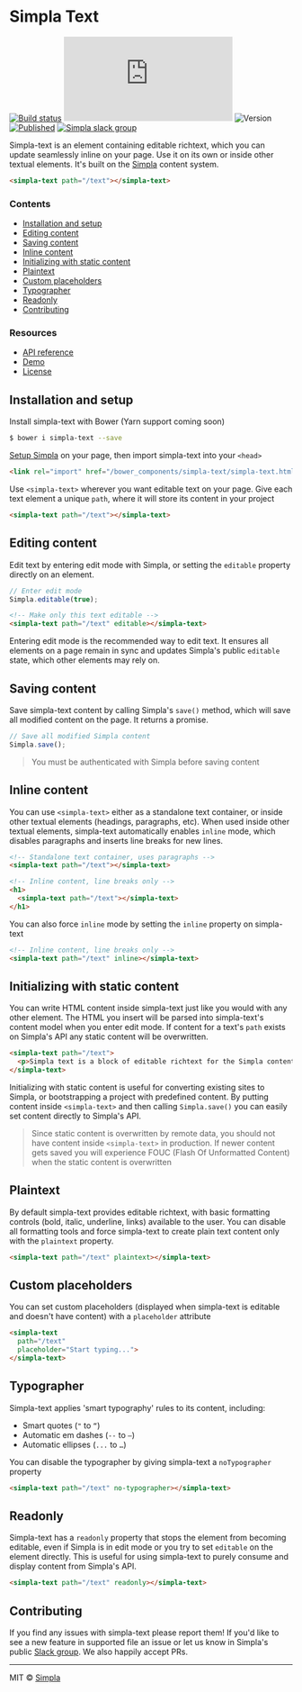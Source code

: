 # Simpla Text
[![Build status][travis-badge]][travis-url] ![Size][size-badge] ![Version][bower-badge] [![Published][webcomponents-badge]][webcomponents-url] [![Simpla slack group][slack-badge]][slack-url]

Simpla-text is an element containing editable richtext, which you can update seamlessly inline on your page. Use it on its own or inside other textual elements. It's built on the [Simpla](https://www.simpla.io) content system.

<!---
```
<custom-element-demo>
  <template>
    <script src="../webcomponentsjs/webcomponents-lite.js"></script>
    <script src="https://unpkg.com/simpla@^2.0.0"></script>
    <script>
      Simpla.init('local');
      Simpla.editable(true);
    </script>
    <link rel="import" href="simpla-text.html">
    <style>
      body {
        font-family: sans-serif;
        line-height: 1.6;
        padding: 1rem 0.5rem;
      }
    </style>
    <next-code-block></next-code-block>
  </template>
</custom-element-demo>
```
-->

```html
<simpla-text path="/text"></simpla-text>
```

### Contents

- [Installation and setup](#installation-and-setup)
- [Editing content](#editing-content)
- [Saving content](#saving-content)
- [Inline content](#inline-content)
- [Initializing with static content](#initializing-with-static-content)
- [Plaintext](#plaintext)
- [Custom placeholders](#custom-placeholders)
- [Typographer](#typographer)
- [Readonly](#readonly)
- [Contributing](#contributing)

### Resources

- [API reference][api]
- [Demo][demo]
- [License][license]

## Installation and setup

Install simpla-text with Bower (Yarn support coming soon)

```sh
$ bower i simpla-text --save
```

[Setup Simpla][simpla-setup] on your page, then import simpla-text into your `<head>`

```html
<link rel="import" href="/bower_components/simpla-text/simpla-text.html">
```

Use `<simpla-text>` wherever you want editable text on your page. Give each text element a unique `path`, where it will store its content in your project

```html
<simpla-text path="/text"></simpla-text>
```

## Editing content

Edit text by entering edit mode with Simpla, or setting the `editable` property directly on an element.

```js
// Enter edit mode
Simpla.editable(true);
```

```html
<!-- Make only this text editable -->
<simpla-text path="/text" editable></simpla-text>
```

Entering edit mode is the recommended way to edit text. It ensures all elements on a page remain in sync and updates Simpla's public `editable` state, which other elements may rely on.

## Saving content

Save simpla-text content by calling Simpla's `save()` method, which will save all modified content on the page. It returns a promise.

```js
// Save all modified Simpla content
Simpla.save();
```

> You must be authenticated with Simpla before saving content

## Inline content

You can use `<simpla-text>` either as a standalone text container, or inside other textual elements (headings, paragraphs, etc). When used inside other textual elements, simpla-text automatically enables `inline` mode, which disables paragraphs and inserts line breaks for new lines.

```html
<!-- Standalone text container, uses paragraphs -->
<simpla-text path="/text"></simpla-text>

<!-- Inline content, line breaks only -->
<h1>
  <simpla-text path="/text"></simpla-text>
</h1>
```

You can also force `inline` mode by setting the `inline` property on simpla-text

```html
<!-- Inline content, line breaks only -->
<simpla-text path="/text" inline></simpla-text>
```

## Initializing with static content

You can write HTML content inside simpla-text just like you would with any other element. The HTML you insert will be parsed into simpla-text's content model when you enter edit mode. If content for a text's `path` exists on Simpla's API any static content will be overwritten.

```html
<simpla-text path="/text">
  <p>Simpla text is a block of editable richtext for the Simpla content system</p>
</simpla-text>
```

Initializing with static content is useful for converting existing sites to Simpla, or bootstrapping a project with predefined content. By putting content inside `<simpla-text>` and then calling `Simpla.save()` you can easily set content directly to Simpla's API.

> Since static content is overwritten by remote data, you should not have content inside `<simpla-text>` in production. If newer content gets saved you will experience FOUC (Flash Of Unformatted Content) when the static content is overwritten

## Plaintext

By default simpla-text provides editable richtext, with basic formatting controls (bold, italic, underline, links) available to the user. You can disable all formatting tools and force simpla-text to create plain text content only with the `plaintext` property.

```html
<simpla-text path="/text" plaintext></simpla-text>
```

## Custom placeholders

You can set custom placeholders (displayed when simpla-text is editable and doesn't have content) with a `placeholder` attribute

```html
<simpla-text 
  path="/text" 
  placeholder="Start typing...">
</simpla-text>
```

## Typographer

Simpla-text applies 'smart typography' rules to its content, including:

- Smart quotes (`"` to `“`)
- Automatic em dashes (`--` to `—`)
- Automatic ellipses (`...` to `…`)

You can disable the typographer by giving simpla-text a `noTypographer` property

```html
<simpla-text path="/text" no-typographer></simpla-text>
```

## Readonly

Simpla-text has a `readonly` property that stops the element from becoming editable, even if Simpla is in edit mode or you try to set `editable` on the element directly. This is useful for using simpla-text to purely consume and display content from Simpla's API.

```html
<simpla-text path="/text" readonly></simpla-text>
```

## Contributing

If you find any issues with simpla-text please report them! If you'd like to see a new feature in supported file an issue or let us know in Simpla's public [Slack group][slack-url]. We also happily accept PRs. 

***

MIT © [Simpla][simpla]

[simpla]: https://www.simpla.io
[simpla-setup]: https://www.simpla.io/docs/guides/get-started

[api]: https://www.webcomponents.org/element/SimplaElements/simpla-text/page/API.md
[demo]: https://www.webcomponents.org/element/SimplaElements/simpla-text/demo/demo/index.html
[license]: https://github.com/SimplaElements/simpla-text/blob/master/LICENSE

[bower-badge]: https://img.shields.io/bower/v/simpla-text.svg
[travis-badge]: https://img.shields.io/travis/SimplaElements/simpla-text.svg
[travis-url]: https://travis-ci.org/SimplaElements/simpla-text
[size-badge]: http://img.badgesize.io/SimplaElements/simpla-text/master/simpla-text.html?compression=gzip&label=render_bundle_%28gzip%29
[webcomponents-badge]: https://img.shields.io/badge/webcomponents.org-published-blue.svg
[webcomponents-url]: https://www.webcomponents.org/element/SimplaElements/simpla-text
[slack-badge]: http://slack.simpla.io/badge.svg
[slack-url]: https://slack.simpla.io

